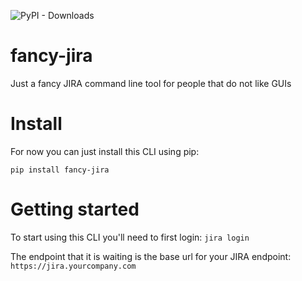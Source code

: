 ![PyPI - Downloads](https://img.shields.io/pypi/dm/fancy-jira)
# fancy-jira
Just a fancy JIRA command line tool for people that do not like GUIs

# Install
For now you can just install this CLI using pip:
```shell
pip install fancy-jira
```

# Getting started
To start using this CLI you'll need to first login:
`jira login`

The endpoint that it is waiting is the base url for your JIRA endpoint: 
`https://jira.yourcompany.com`
